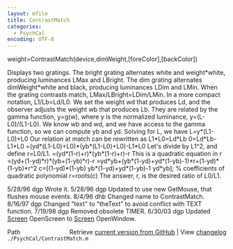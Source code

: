 ```yaml
---
layout: mfile
title: ContrastMatch
categories:
  - PsychCal
encoding: UTF-8
---
```


 weight=ContrastMatch(device,dimWeight,[foreColor],[backColor])

 Displays two gratings. The bright grating alternates white and weight\*white,
 producing luminances LMax and LBright.
 The dim grating alternates dimWeight\*white and black, producing luminances
 LDim and LMin.
 When the grating contrasts match, LMax/LBright=LDim/LMin.
 In a more compact notation, L1/Lb=Ld/L0. We set the weight wd that produces
 Ld, and the observer adjusts the weight wb that produces Lb. They are related
 by the gamma function, y=g(w), where y is the normalized luminance,
 y=(L-L0)/(L1-L0). We know wb and wd, and we have access to the gamma function,
 so we can compute yb and yd. Solving for L, we have
    L=y\*(L1-L0)+L0
 Our relation at match can be rewritten as
    L1\*L0=Ld\*Lb
    0=Ld\*Lb-L1\*L0
    \=(yd\*(L1-L0)+L0)\*(yb\*(L1-L0)+L0)-L1\*L0
    Let's divide by L1^2, and define r=L0/L1.
    \=(yd\*(1-r)+r)\*(yb\*(1-r)+r)-r
    This is a quadratic equation in r
    \=(yd+(1-yd)\*r)\*(yb+(1-yb)\*r)-r
    \=yd\*yb+(yb\*(1-yd)+yd\*(1-yb)-1)\*r+(1-yd)\*(1-yb)\*r^2
    c=[(1-yd)\*(1-yb) yb\*(1-yd)+yd\*(1-yb)-1 yd\*yb]; % coefficients of quadratic polynomial
    r=roots(c)
 The answer, r, is the desired ratio of L0/L1.

 5/28/96 dgp  Wrote it.
 5/28/96 dgp  Updated to use new GetMouse, that flushes mouse events.
 8/4/96  dhb  Changed name to ContrastMatch.
 8/16/97 dgp  Changed "text" to "theText" to avoid conflict with TEXT function.
 7/19/98 dgp  Removed obsolete TIMER.
 6/30/03 dgp Updated [Screen](/docs/Screen) OpenScreen to [Screen](/docs/Screen) OpenWindow.


<div class="code_header" style="text-align:right;">
  <span style="float:left;">Path&nbsp;&nbsp;</span> <span class="counter">Retrieve <a href=
  "https://raw.github.com/Psychtoolbox-3/Psychtoolbox-3/beta/./PsychCal/ContrastMatch.m">current version from GitHub</a> | View <a href=
  "https://github.com/Psychtoolbox-3/Psychtoolbox-3/commits/beta/./PsychCal/ContrastMatch.m">changelog</a></span>
</div>
<div class="code">
  <code>./PsychCal/ContrastMatch.m</code>
</div>
